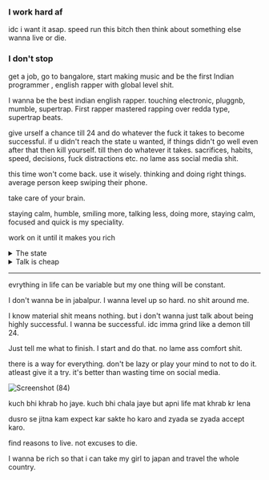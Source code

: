 ### I work hard af 
idc i want it asap. speed run this bitch then think about something else wanna live or die.
### I don't stop

get a job, go to bangalore, start making music and be the first Indian programmer , english rapper with global level shit.

I wanna be the best indian english rapper. touching electronic, pluggnb, mumble, supertrap.
First rapper mastered rapping over redda type, supertrap beats.

give urself a chance till 24 and do whatever the fuck it takes to become successful. if u didn't reach the state u wanted, if things didn't go well even after that then kill yourself. till then do whatever it takes. sacrifices, habits, speed, decisions, fuck distractions etc. no lame ass social media shit.

this time won't come back. use it wisely. thinking and doing right things. average person keep swiping their phone.

take care of your brain.

staying calm, humble, smiling more, talking less, doing more, staying calm, focused and quick is my speciality.

work on it until it makes you rich
<details>
<summary>The state</summary>
  
  - SRT, Lamborghini, Rolls Royce
  
  - Mansion in Jabalpur, bangalore, LA, Houston TX, Silicon valley
  
  - Running my own software company
  
  - Doing good in music career. 1M+ monthly listeners
  
  - Doing concerts
  
  - Iced out chains
  
  - travelled to japan, la, paris and more.
</details>
 
<details>
<summary>Talk is cheap</summary><br>
Talk less, do more. There is no point of talking.

People are insecure. they do good posts, stories on ig to make them feel that they are doing something and are better.

Like I was posting beats on ig, yt to make myself feel that I was doing something coz in reality I was insecure and had no solid foundation.

My insecurities: Coding skills, english and looks.
</details>

---

evrything in life can be variable but my one thing will be constant.

I don't wanna be in jabalpur. I wanna level up so hard. no shit around me. 

I know material shit means nothing. but i don't wanna just talk about being highly successful. I wanna be successful. idc imma grind like a demon till 24.

Just tell me what to finish. I start and do that. no lame ass comfort shit.

there is a way for everything. don't be lazy or play your mind to not to do it. atleast give it a try. it's better than wasting time on social media.

![Screenshot (84)](https://user-images.githubusercontent.com/59761032/169660826-2d1584ed-61d4-4aa3-8f97-00132f3533b9.png)

kuch bhi khrab ho jaye. kuch bhi chala jaye but apni life mat khrab kr lena

dusro se jitna kam expect kar sakte ho karo and zyada se zyada accept karo.

find reasons to live. not excuses to die.

I wanna be rich so that i can take my girl to japan and travel the whole country.
